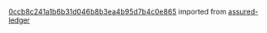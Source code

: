 [0ccb8c241a1b6b31d046b8b3ea4b95d7b4c0e865](https://github.com/insolar/assured-ledger/commit/0ccb8c241a1b6b31d046b8b3ea4b95d7b4c0e865) imported from [assured-ledger](https://github.com/insolar/assured-ledger)
